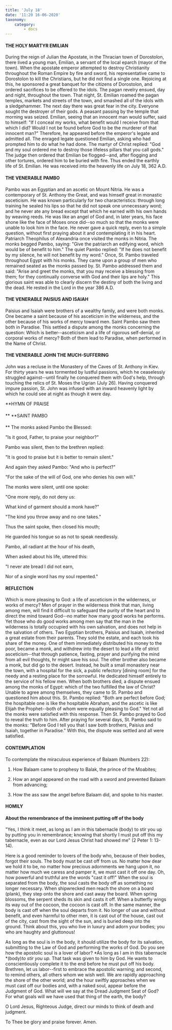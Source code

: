 ```yaml
---
title: 'July 18'
date: '11:20 16-06-2020'
taxonomy:
    category:
        - docs
---
```


#### THE HOLY MARTYR EMILIAN

During the reign of Julian the Apostate, in the Thracian town of Dorostolon, there lived a young man, Emilian, a servant of the local eparch (mayor of the town). When the apostate emperor attempted to destroy Christianity throughout the Roman Empire by fire and sword, his representative came to Dorostolon to kill the Christians, but he did not find a single one. Rejoicing at this, he sponsored a great banquet for the citizens of Dorostolon, and ordered sacrifices to be offered to the idols. The pagan revelry ensued, day and night, throughout the town. That night, St. Emilian roamed the pagan temples, markets and streets of the town, and smashed all of the idols with a sledgehammer. The next day there was great fear in the city. Everyone sought the destroyer of their gods. A peasant passing by the temple that morning was seized. Emilian, seeing that an innocent man would suffer, said to himself: "If I conceal my works, what benefit would I receive from that which I did? Would I not be found before God to be the murderer of that innocent man?" Therefore, he appeared before the emperor's legate and admitted all. The enraged legate questioned Emilian, asking who had prompted him to do what he had done. The martyr of Christ replied: "God and my soul ordered me to destroy those lifeless pillars that you call gods." The judge then ordered that Emilian be flogged--and, after flogging and other tortures, ordered him to be buried with fire. Thus ended the earthly life of St. Emilian. He was received into the heavenly life on July 18, 362 A.D.

#### THE VENERABLE PAMBO

Pambo was an Egyptian and an ascetic on Mount Nitria. He was a contemporary of St. Anthony the Great, and was himself great in monastic asceticism. He was known particularly for two characteristics: through long training he sealed his lips so that he did not speak one unnecessary word; and he never ate any bread except that which he earned with his own hands by weaving reeds. He was like an angel of God and, in later years, his face shone like the face of Moses once did--so much so that the monks were unable to look him in the face. He never gave a quick reply, even to a simple question, without first praying about it and contemplating it in his heart. Patriarch Theophilus of Alexandria once visited the monks in Nitria. The monks begged Pambo, saying: "Give the patriarch an edifying word, which would be of benefit to him." The quiet Pambo replied: "If he does not benefit by my silence, he will not benefit by my word." Once, St. Pambo traveled throughout Egypt with his monks. They came upon a group of men who remained seated as the monks passed by. St. Pambo addressed them and said: "Arise and greet the monks, that you may receive a blessing from them; for they continually converse with God and their lips are holy." This glorious saint was able to clearly discern the destiny of both the living and the dead. He rested in the Lord in the year 386 A.D.

#### THE VENERABLE PAISIUS AND ISAIAH

Paisius and Isaiah were brothers of a wealthy family, and were both monks. One became a saint because of his asceticism in the wilderness, and the other because of his works of mercy toward men. Saint Pambo saw them both in Paradise. This settled a dispute among the monks concerning the question: Which is better--asceticism and a life of rigorous self-denial, or corporal works of mercy? Both of them lead to Paradise, when performed in the Name of Christ.

#### THE VENERABLE JOHN THE MUCH-SUFFERING

John was a recluse in the Monastery of the Caves of St. Anthony in Kiev. For thirty years he was tormented by lustful passions, which he ceaselessly struggled against--until finally he conquered them with God's help, through touching the relics of St. Moses the Ugrian (July 26). Having conquered impure passion, St. John was infused with an inward heavenly light by which he could see at night as though it were day.


**HYMN OF PRAISE
####  
**
**SAINT PAMBO
####  
**
The monks asked Pambo the Blessed:
 

"Is it good, Father, to praise your neighbor?"
 

Pambo was silent, then to the brethren replied:
 

"It is good to praise but it is better to remain silent."
 

And again they asked Pambo: "And who is perfect?"
 

"For the sake of the will of God, one who denies his own will."
 

The monks were silent, until one spoke:
 

"One more reply, do not deny us:
 

What kind of garment should a monk have?"
 

"The kind you throw away and no one takes."


Thus the saint spoke, then closed his mouth;
 

He guarded his tongue so as not to speak needlessly.
 

Pambo, all radiant at the hour of his death,
 

When asked about his life, uttered this:
 

"I never ate bread I did not earn,
 

Nor of a single word has my soul repented."
 

#### REFLECTION

Which is more pleasing to God: a life of asceticism in the wilderness, or works of mercy? Men of prayer in the wilderness think that man, living among men, will find it difficult to safeguard the purity of the heart and to direct the mind toward God--no matter how many good works he performs.  Yet those who do good works among men say that the man in the wilderness is totally occupied with his own salvation, and does not help in the salvation of others. Two Egyptian brothers, Paisius and Isaiah, inherited a great estate from their parents. They sold the estate, and each took his share of the money. One of them immediately distributed his money to the poor, became a monk, and withdrew into the desert to lead a life of strict asceticism--that through patience, fasting, prayer and purifying the mind from all evil thoughts, hr might save his soul. The other brother also became a monk, but did go to the desert. Instead, he built a small monastery near the town, with a hospital for the sick, a public refectory [dining room] for the needy and a resting place for the sorrowful. He dedicated himself entirely to the service of his fellow men. When both brothers died, a dispute ensued among the monks of Egypt: which of the two fulfilled the law of Christ? Unable to agree among themselves, they came to St. Pambo and questioned him about this. St. Pambo replied: "Both are perfect before God; the hospitable one is like the hospitable Abraham, and the ascetic is like Elijah the Prophet--both of whom were equally pleasing to God." Yet not all the monks were satisfied with this response. Then St. Pambo prayed to God to reveal the truth to him. After praying for several days, St. Pambo said to the monks: "Before God I tell you that I saw both brothers, Paisius and Isaiah, together in Paradise." With this, the dispute was settled and all were satisfied.


#### CONTEMPLATION


To contemplate the miraculous experience of Balaam (Numbers 22):

1.  How Balaam came to prophesy to Balak, the prince of the Moabites;

1.  How an angel appeared on the road with a sword and prevented Balaam from advancing;

1.  How the ass saw the angel before Balaam did, and spoke to his master.


#### HOMILY


#### About the remembrance of the imminent putting off of the body

"Yes, I think it meet, as long as I am in this tabernacle (body) to stir you up by putting you in remembrance; knowing that shortly I must put off this my tabernacle, even as our Lord Jesus Christ had showed me" (2 Peter 1: 13-14).

Here is a good reminder to lovers of the body who, because of their bodies, forgot their souls. The body must be cast off from us. No matter how dear we hold it to be, no matter how precious adornments we hang upon it, no matter how much we caress and pamper it, we must cast it off one day. Oh, how powerful and truthful are the words "cast it off!" When the soul is separated from the body, the soul casts the body off as something no longer necessary. When shipwrecked men reach the shore on a board (plank), they step onto the shore and cast away the board. When spring blossoms, the serpent sheds its skin and casts it off. When a butterfly wings its way out of the cocoon, the cocoon is cast off. In the same manner, the body is cast off when the soul departs from it. No longer of use and without benefit, and even harmful to other men, it is cast out of the house, cast out of the city, cast from the sight of the sun, and is buried deep into the ground. Think about this, you who live in luxury and adorn your bodies; you who are haughty and gluttonous!

As long as the soul is in the body, it should utilize the body for its salvation, submitting to the Law of God and performing the works of God. Do you see how the apostolic soul is a lover of labor? *As long as I am in this tabernacle *(body)*to stir you up.* That task was given to him by God. He wants to conscientiously complete it to the end before he must put off his body. Brethren, let us labor--first to embrace the apostolic warning; and second, to remind others, all others whom we wish well. We are rapidly approaching the shore of the other world; and the hour swiftly approaches when we must cast off our bodies and, with a naked soul, appear before the Judgment of God. What will we say at the Dread Judgment Seat of God? For what goals will we have used that thing of the earth, the body?

O Lord Jesus, Righteous Judge, direct our minds to think of death and judgment.

To Thee be glory and praise forever. Amen.
